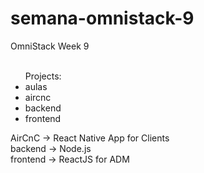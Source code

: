 # semana-omnistack-9

OmniStack Week 9
<br />
<br />

<ul>
Projects:<br />
      <li>aulas</li>
      <li>aircnc</li>
      <li>backend</li>
      <li>frontend</li>
</ul> 

AirCnC -> React Native App for Clients<br />
backend -> Node.js<br />
frontend -> ReactJS for ADM<br />
